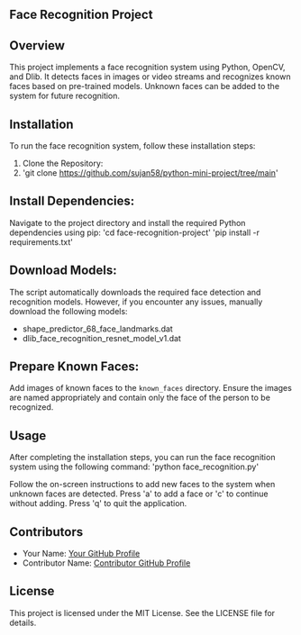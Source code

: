 ## Face Recognition Project

## Overview
This project implements a face recognition system using Python, OpenCV, and Dlib. It detects faces in images or video streams and recognizes known faces based on pre-trained models. Unknown faces can be added to the system for future recognition.

## Installation
To run the face recognition system, follow these installation steps:

1. Clone the Repository:
2. 'git clone https://github.com/sujan58/python-mini-project/tree/main'


## Install Dependencies:
Navigate to the project directory and install the required Python dependencies using pip:
'cd face-recognition-project'
'pip install -r requirements.txt'


## Download Models:
The script automatically downloads the required face detection and recognition models. However, if you encounter any issues, manually download the following models:
- shape_predictor_68_face_landmarks.dat
- dlib_face_recognition_resnet_model_v1.dat

## Prepare Known Faces:
Add images of known faces to the `known_faces` directory. Ensure the images are named appropriately and contain only the face of the person to be recognized.

## Usage
After completing the installation steps, you can run the face recognition system using the following command:
'python face_recognition.py'


Follow the on-screen instructions to add new faces to the system when unknown faces are detected. Press 'a' to add a face or 'c' to continue without adding. Press 'q' to quit the application.

## Contributors
- Your Name: [Your GitHub Profile](https://github.com/sujan58)
- Contributor Name: [Contributor GitHub Profile](https://github.com/SyedAejazAhmed)

## License
This project is licensed under the MIT License. See the LICENSE file for details.


